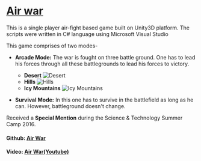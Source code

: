 

# [Air war](ttp://github.com/jaskirat1208/Windows-Game)

This is a single player air-fight based game built on Unity3D platform. The scripts were written in C# language using Microsoft Visual Studio

This game comprises of two modes-
* **Arcade Mode:** The war is fought on three battle ground. One has to lead his forces through all these battlegrounds to lead his forces to victory.
	* **Desert**
		![Desert](https://lh5.googleusercontent.com/gaH34Bu6zsKFoO2YGXUm79cdCVgsJ1AeGMqdWJOdWYLVeGDWCcuuCvoj0xAXRQzITXQw-OMPpxTs_NU=w1920-h922-rw)
	* **Hills**
		![Hills](https://lh4.googleusercontent.com/eBS_DbwPPP9PFvS30FAf5vCgtWZ-h9uJvAdq82vQapdoXPH882SE_tVsEv5yDsAj0Obh9RLriQR9vb4=w1920-h922-rw)
	* **Icy Mountains**
		![Icy Mountains](https://lh6.googleusercontent.com/SUlNmjs9gTkAjWlw6XaLirTQdS3M8p2-2nlWJUrTQIhbfhg2ZKJb2VSb1yO91WuiMsMe6BnaVKrRG7U=w1920-h922-rw)

* **Survival Mode:** In this one has to survive in the battlefield as long as he can. However, battleground doesn't change.

Received a **Special Mention** during the Science & Technology Summer Camp 2016.

#### Github: [Air War](http://github.com/jaskirat1208/Windows-Game)
#### Video: [Air War(Youtube)](https://www.youtube.com/watch?v=MJNwBx_Hbhg)
